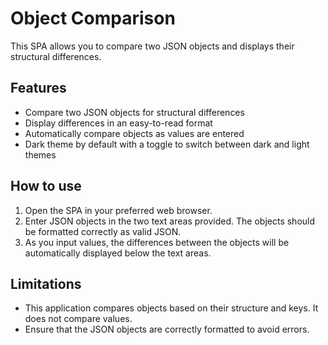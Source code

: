 # Object Comparison

This SPA allows you to compare two JSON objects and displays their structural differences. 

## Features

- Compare two JSON objects for structural differences
- Display differences in an easy-to-read format
- Automatically compare objects as values are entered
- Dark theme by default with a toggle to switch between dark and light themes

## How to use

1. Open the SPA in your preferred web browser.
2. Enter JSON objects in the two text areas provided. The objects should be formatted correctly as valid JSON.
3. As you input values, the differences between the objects will be automatically displayed below the text areas.

## Limitations

- This application compares objects based on their structure and keys. It does not compare values.
- Ensure that the JSON objects are correctly formatted to avoid errors.

